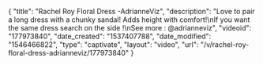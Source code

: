 {
    "title": "Rachel Roy Floral Dress -AdrianneViz",
    "description": "Love to pair a long dress with a chunky sandal! Adds height with comfort!\nIf you want the same dress search on the side !\nSee more : @adrianneviz",
    "videoid": "177973840",
    "date_created": "1537407788",
    "date_modified": "1546466822",
    "type": "captivate",
    "layout": "video",
    "url": "\/v\/rachel-roy-floral-dress-adrianneviz\/177973840"
}